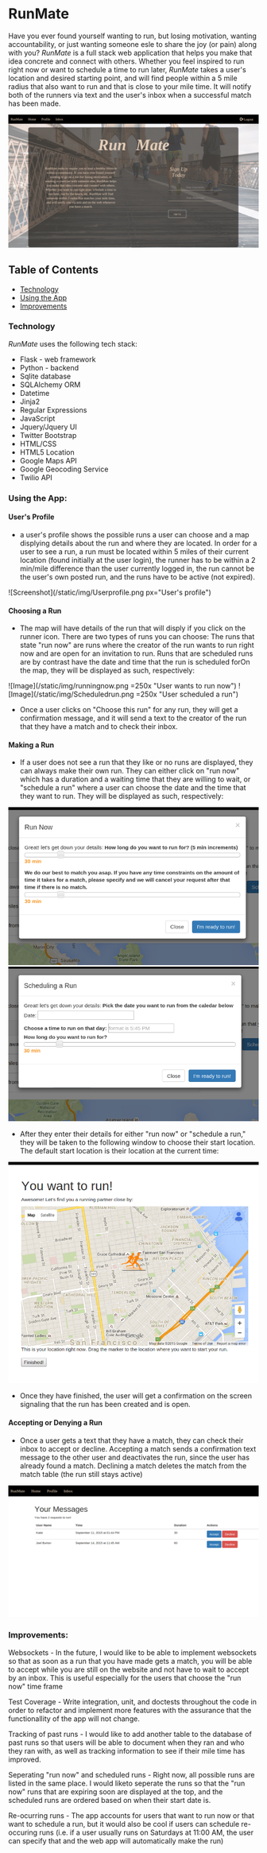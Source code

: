 # RunMate

Have you ever found yourself wanting to run, but losing motivation, wanting accountability, or just wanting someone esle to share the joy (or pain) along with you? *RunMate* is a full stack web application that helps you make that idea concrete and connect with others. Whether you feel inspired to run right now or want to schedule a time to run later,  *RunMate* takes a user's location and desired starting point, and  will find people within a 5 mile radius that also want to run and that is close to your mile time. It will notify both of the runners via text and the user's inbox when a successful match has been made. 

![Screenshot](/static/img/HomepageScreenShot.png "Homescreen")

## Table of Contents
* [Technology](#technology)
* [Using the App](#using)
* [Improvements](#improvements)

### <a name="technology"></a> Technology
*RunMate* uses the following tech stack:

* Flask - web framework
* Python - backend
* Sqlite database
* SQLAlchemy ORM
* Datetime
* Jinja2
* Regular Expressions
* JavaScript
* Jquery/Jquery UI
* Twitter Bootstrap
* HTML/CSS
* HTML5 Location
* Google Maps API
* Google Geocoding Service
* Twilio API

### <a name="using"></a> Using the App: 

#### User's Profile ####

- a user's profile shows the possible runs a user can choose and a map displying details about the run and where they are located. In order for a user to see a run, a run must be located within 5 miles of their current location (found initially at the user login), the runner has to be within a 2 min/mile difference than the user currently logged in, the run cannot be the user's own posted run, and the runs have to be active (not expired). 

![Screenshot](/static/img/Userprofile.png px="User's profile")

#### Choosing a Run ####

- The map will have details of the run that will disply if you click on the runner icon. There are two types of runs you can choose: The runs that state "run now" are runs where the creator of the run wants to run right now and are open for an invitation to run. Runs that are scheduled runs are by contrast have the date and time that the run is scheduled forOn the map, they will be displayed as such, respectively:

![Image](/static/img/runningnow.png =250x "User wants to run now")
![Image](/static/img/Scheduledrun.png =250x "User scheduled a run")

- Once a user clicks on "Choose this run" for any run, they will get a confirmation message, and it will send a text to the creator of the run that they have a match and to check their inbox.

#### Making a Run ####

- If a user does not see a run that they like or no runs are displayed, they can always make their own run. They can either click on "run now" which has a duration and a waiting time that they are willing to wait, or "schedule a run" where a user can choose the date and the time that they want to run. They will be displayed as such, respectively:

![Image](/static/img/MakingNowRun.png "Run now")
![Image](/static/img/MakingScheduledRun.png "Schedule a run")

- After they enter their details for either "run now" or "schedule a run," they will be taken to the following window to choose their start location. The default start location is their location at the current time: 

![Image](/static/img/MarkingLocation.png "Marking location")

- Once they have finished, the user will get a confirmation on the screen signaling that the run has been created and is open.

#### Accepting or Denying a Run ####

- Once a user gets a text that they have a match, they can check their inbox to accept or decline. Accepting a match sends a confirmation text message to the other user and deactivates the run, since the user has already found a match. Declining a match deletes the match from the match table (the run still stays active)

![Image](/static/img/inbox.png "inbox")

### <a name="improvements"></a> Improvements: 

Websockets - In the future, I would like to be able to implement websockets so that as soon as a run that you have made gets a match, you will be able to accept while you are still on the website and not have to wait to accept by an inbox. This is useful especially for the users that choose the "run now" time frame

Test Coverage - Write integration, unit, and doctests throughout the code in order to refactor and implement more features with the assurance that the functionallity of the app will not change. 

Tracking of past runs - I would like to add another table to the database of past runs so that users will be able to document when they ran and who they ran with, as well as tracking information to see if their mile time has improved. 

Seperating "run now" and scheduled runs - Right now, all possible runs are listed in the same place. I would liketo seperate the runs so that the "run now" runs that are expiring soon are displayed at the top, and the scheduled runs are ordered based on when their start date is. 

Re-ocurring runs - The app accounts for users that want to run now or that want to schedule a run, but it would also be cool if users can schedule re-occuring runs (i.e. if a user usually runs on Saturdays at 11:00 AM, the user can specify that and the web app will automatically make the run)

